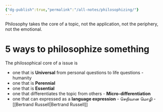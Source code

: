 ```yaml
---
{"dg-publish":true,"permalink":"/all-notes/philosophizing/"}
---
```



Philosophy takes the core of a topic, not the application, not the periphery, not the emotional. 

# 5 ways to philosophize something 
The philosophical core of a issue is 
-  one that is **Universal**
	from personal questions to life questions - humanity 
- one that is **Perennial** 
- one that is **Essential**
- one that differentiates the topic from others - **Micro-differentiation** 
- one that can expressed as a **language expression** - செறிவான மொழி - [[Bertrand Russell\|Bertrand Russell]] 
